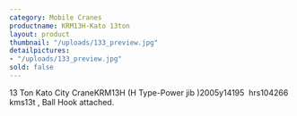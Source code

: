 ```yaml
---
category: Mobile Cranes
productname: KRM13H-Kato 13ton
layout: product
thumbnail: "/uploads/133_preview.jpg"
detailpictures:
- "/uploads/133_preview.jpg"
sold: false
---
```


13 Ton Kato City CraneKRM13H (H Type-Power jib )2005y14195  hrs104266 kms13t , Ball Hook attached.

